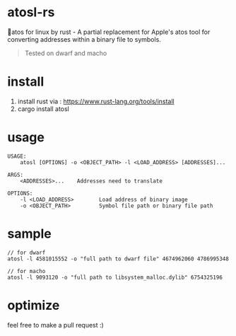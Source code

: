 # atosl-rs

🦀️atos for linux by rust - A partial replacement for Apple's atos tool for converting addresses within a binary file to symbols.


> Tested on dwarf and macho

# install

1. install rust via : https://www.rust-lang.org/tools/install
2. cargo install atosl


# usage

```
USAGE:
    atosl [OPTIONS] -o <OBJECT_PATH> -l <LOAD_ADDRESS> [ADDRESSES]...

ARGS:
    <ADDRESSES>...    Addresses need to translate

OPTIONS:
    -l <LOAD_ADDRESS>        Load address of binary image
    -o <OBJECT_PATH>         Symbol file path or binary file path

```


# sample 

```
// for dwarf
atosl -l 4581015552 -o "full path to dwarf file" 4674962060 4786995348

// for macho
atosl -l 9093120 -o "full path to libsystem_malloc.dylib" 6754325196 
```

# optimize

feel free to make a pull request :)
